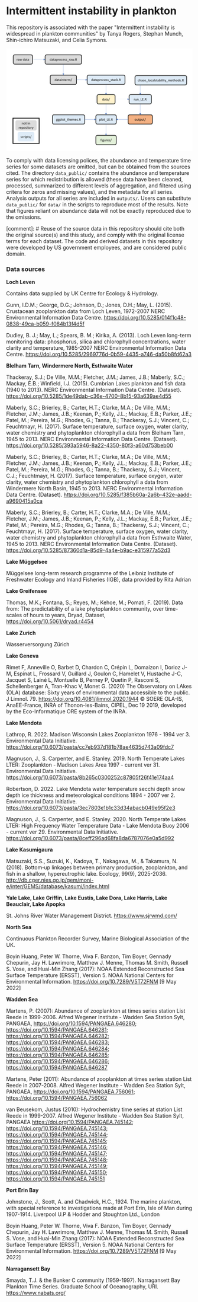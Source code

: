 # Intermittent instability in plankton

This repository is associated with the paper "Intermittent instability is widespread in plankton communities" by Tanya Rogers, Stephan Munch, Shin-ichiro Matsuzaki, and Celia Symons.

![](flowchart.png)

To comply with data licensing polices, the abundance and temperature time series for some datasets are omitted, but can be obtained from the sources cited. The directory `data_public/` contains the abundance and temperature series for which redistribution is allowed (these data have been cleaned, processed, summarized to different levels of aggregation, and filtered using critera for zeros and missing values), and the metadata for all series. Analysis outputs for all series are included in `outputs/`. Users can substitute `data_public/` for `data/` in the scripts to reproduce most of the results. Note that figures reliant on abundance data will not be exactly reproduced due to the omissions. 

[comment]: # Reuse of the source data in this repository should cite both the original source(s) and this study, and comply with the original license terms for each dataset. The code and derived datasets in this repository were developed by US government employees, and are considered public domain. 

### Data sources

**Loch Leven**

Contains data supplied by UK Centre for Ecology & Hydrology.

Gunn, I.D.M.; George, D.G.; Johnson, D.; Jones, D.H.; May, L. (2015). Crustacean zooplankton data from Loch Leven, 1972-2007 NERC Environmental Information Data Centre. https://doi.org/10.5285/014f1c48-0838-49ca-b059-f084b13f4d5f 

Dudley, B. J.; May, L.; Spears, B. M.; Kirika, A. (2013). Loch Leven long-term monitoring data: phosphorus, silica and chlorophyll concentrations, water clarity and temperature, 1985-2007 NERC Environmental Information Data Centre. https://doi.org/10.5285/2969776d-0b59-4435-a746-da50b8fd62a3 

**Blelham Tarn, Windermere North, Esthwaite Water**

Thackeray, S.J.; De Ville, M.M.; Fletcher, J.M.; James, J.B.; Maberly, S.C.; Mackay, E.B.; Winfield, I.J. (2015). Cumbrian Lakes plankton and fish data (1940 to 2013). NERC Environmental Information Data Centre. (Dataset). https://doi.org/10.5285/1de49dab-c36e-4700-8b15-93a639ae4d55 

Maberly, S.C.; Brierley, B.; Carter, H.T.; Clarke, M.A.; De Ville, M.M.; Fletcher, J.M.; James, J.B.; Keenan, P.; Kelly, J.L.; Mackay, E.B.; Parker, J.E.; Patel, M.; Pereira, M.G.; Rhodes, G.; Tanna, B.; Thackeray, S.J.; Vincent, C.; Feuchtmayr, H. (2017). Surface temperature, surface oxygen, water clarity, water chemistry and phytoplankton chlorophyll a data from Blelham Tarn, 1945 to 2013. NERC Environmental Information Data Centre. (Dataset). https://doi.org/10.5285/393a5946-8a22-4350-80f3-a60d753beb00  

Maberly, S.C.; Brierley, B.; Carter, H.T.; Clarke, M.A.; De Ville, M.M.; Fletcher, J.M.; James, J.B.; Keenan, P.; Kelly, J.L.; Mackay, E.B.; Parker, J.E.; Patel, M.; Pereira, M.G.; Rhodes, G.; Tanna, B.; Thackeray, S.J.; Vincent, C.J.; Feuchtmayr, H. (2017). Surface temperature, surface oxygen, water clarity, water chemistry and phytoplankton chlorophyll a data from Windermere North Basin, 1945 to 2013. NERC Environmental Information Data Centre. (Dataset). https://doi.org/10.5285/f385b60a-2a6b-432e-aadd-a9690415a0ca 

Maberly, S.C.; Brierley, B.; Carter, H.T.; Clarke, M.A.; De Ville, M.M.; Fletcher, J.M.; James, J.B.; Keenan, P.; Kelly, J.L.; Mackay, E.B.; Parker, J.E.; Patel, M.; Pereira, M.G.; Rhodes, G.; Tanna, B.; Thackeray, S.J.; Vincent, C.; Feuchtmayr, H. (2017). Surface temperature, surface oxygen, water clarity, water chemistry and phytoplankton chlorophyll a data from Esthwaite Water, 1945 to 2013. NERC Environmental Information Data Centre. (Dataset). https://doi.org/10.5285/87360d1a-85d9-4a4e-b9ac-e315977a52d3 

**Lake Müggelsee**

Müggelsee long-term research programme of the Leibniz Institute of Freshwater Ecology and Inland Fisheries (IGB), data provided by Rita Adrian

**Lake Greifensee**

Thomas, M.K.; Fontana, S.; Reyes, M.; Kehoe, M.; Pomati, F. (2019). Data from: The predictability of a lake phytoplankton community, over time-scales of hours to years, Dryad, Dataset, https://doi.org/10.5061/dryad.r4454 

**Lake Zurich**

Wasserversorgung Zürich

**Lake Geneva**

Rimet F, Anneville O, Barbet D, Chardon C, Crépin L, Domaizon I, Dorioz J-M, Espinat L, Frossard V, Guillard J, Goulon C, Hamelet V, Hustache J-C, Jacquet S, Lainé L, Montuelle B, Perney P, Quetin P, Rasconi S, Schellenberger A, Tran-Khac V, Monet G. (2020) The Observatory on LAkes (OLA) database: Sixty years of environmental data accessible to the public. J Limnol. 79. https://doi.org/10.4081/jlimnol.2020.1944 © SOERE OLA-IS, AnaEE-France, INRA of Thonon-les-Bains, CIPEL, Dec 19 2019, developed by the Eco-Informatique ORE system of the INRA.

**Lake Mendota**

Lathrop, R. 2022. Madison Wisconsin Lakes Zooplankton 1976 - 1994 ver 3. Environmental Data Initiative. https://doi.org/10.6073/pasta/cc7eb937d181b78ae4635d743a09fdc7 

Magnuson, J., S. Carpenter, and E. Stanley. 2019. North Temperate Lakes LTER: Zooplankton - Madison Lakes Area 1997 - current ver 31. Environmental Data Initiative. https://doi.org/10.6073/pasta/8b265c0300252c87805f26f41e174aa4 

Robertson, D. 2022. Lake Mendota water temperature secchi depth snow depth ice thickness and meteorological conditions 1894 - 2007 ver 2. Environmental Data Initiative. https://doi.org/10.6073/pasta/3ec7803e1b1c33d34abacb049e95f2e3 

Magnuson, J., S. Carpenter, and E. Stanley. 2020. North Temperate Lakes LTER: High Frequency Water Temperature Data - Lake Mendota Buoy 2006 - current ver 29. Environmental Data Initiative. https://doi.org/10.6073/pasta/8ceff296ad68fa8da6787076e0a5d992 

**Lake Kasumigaura**

Matsuzaki, S.S., Suzuki, K., Kadoya, T., Nakagawa, M., & Takamura, N. (2018). Bottom‐up linkages between primary production, zooplankton, and fish in a shallow, hypereutrophic lake. Ecology, 99(9), 2025-2036. http://db.cger.nies.go.jp/gem/moni-e/inter/GEMS/database/kasumi/index.html 

**Yale Lake, Lake Griffin, Lake Eustis, Lake Dora, Lake Harris, Lake Beauclair, Lake Apopka**

St. Johns River Water Management District. https://www.sjrwmd.com/ 

**North Sea**

Continuous Plankton Recorder Survey, Marine Biological Association of the UK.

Boyin Huang, Peter W. Thorne, Viva F. Banzon, Tim Boyer, Gennady Chepurin, Jay H. Lawrimore, Matthew J. Menne, Thomas M. Smith, Russell S. Vose, and Huai-Min Zhang (2017): NOAA Extended Reconstructed Sea Surface Temperature (ERSST), Version 5. NOAA National Centers for Environmental Information. https://doi.org/10.7289/V5T72FNM [9 May 2022]

**Wadden Sea**

Martens, P. (2007): Abundance of zooplankton at times series station List Reede in 1999-2006. Alfred Wegener Institute - Wadden Sea Station Sylt, PANGAEA, https://doi.org/10.1594/PANGAEA.646280; https://doi.org/10.1594/PANGAEA.646281; https://doi.org/10.1594/PANGAEA.646282; https://doi.org/10.1594/PANGAEA.646283; https://doi.org/10.1594/PANGAEA.646284; https://doi.org/10.1594/PANGAEA.646285; https://doi.org/10.1594/PANGAEA.646286; https://doi.org/10.1594/PANGAEA.646287

Martens, Peter (2011): Abundance of zooplankton at times series station List Reede in 2007-2008. Alfred Wegener Institute - Wadden Sea Station Sylt, PANGAEA, https://doi.org/10.1594/PANGAEA.756061; https://doi.org/10.1594/PANGAEA.756062

van Beusekom, Justus (2010): Hydrochemistry time series at station List Reede in 1999-2007. Alfred Wegener Institute - Wadden Sea Station Sylt, PANGAEA 
https://doi.org/10.1594/PANGAEA.745142; https://doi.org/10.1594/PANGAEA.745143; https://doi.org/10.1594/PANGAEA.745144; https://doi.org/10.1594/PANGAEA.745145; https://doi.org/10.1594/PANGAEA.745146; https://doi.org/10.1594/PANGAEA.745147; https://doi.org/10.1594/PANGAEA.745148; https://doi.org/10.1594/PANGAEA.745149; https://doi.org/10.1594/PANGAEA.745150; https://doi.org/10.1594/PANGAEA.745151

**Port Erin Bay**

Johnstone, J., Scott, A. and Chadwick, H.C., 1924. The marine plankton, with special reference to investigations made at Port Erin, Isle of Man during 1907-1914. Liverpool U.P & Hodder and Stoughton Ltd., London

Boyin Huang, Peter W. Thorne, Viva F. Banzon, Tim Boyer, Gennady Chepurin, Jay H. Lawrimore, Matthew J. Menne, Thomas M. Smith, Russell S. Vose, and Huai-Min Zhang (2017): NOAA Extended Reconstructed Sea Surface Temperature (ERSST), Version 5. NOAA National Centers for Environmental Information. https://doi.org/10.7289/V5T72FNM [9 May 2022]

**Narragansett Bay**

Smayda, T.J. & the Bunker C community (1959-1997). Narragansett Bay Plankton Time Series. Graduate School of Oceanography, URI. https://www.nabats.org/
